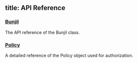 title: API Reference
---

### [Bunjil](api/bunjil.html)

The API reference of the Bunjil class.

### [Policy](/api/policy.html)

A detailed reference of the Policy object used for authorization.